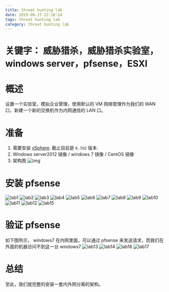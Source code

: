```yaml
---
title: threat hunting lab
date: 2019-06-17 22:16:24
tags: threat hunting lab
category: threat hunting lab
---
```

# 关键字： 威胁猎杀，威胁猎杀实验室，windows server，pfsense，ESXI
# 概述
设置一个实验室，模拟企业管理，使用默认的 VM 网络管理作为我们的 WAN 口，新建一个新的交换机作为内网通信的 LAN 口。

# 准备
1. 需要安装 [vSphere](https://my.vmware.com/cn/group/vmware/details?downloadGroup=ESXI67U2&productId=742&rPId=33333#errorCheckDiv). 截止目前是 `6.7U2` 版本. 
2. Windows server2012 镜像 / windows 7 镜像 / CentOS 镜像
3. 架构图
![img](/postimg/LabNetwork.png)

# 安装 pfsense
![lab1](/postimg/lab1.jpg)
![lab2](/postimg/lab2.jpg)
![lab3](/postimg/lab3.jpg)
![lab4](/postimg/lab4.jpg)
![lab5](/postimg/lab5.jpg)
![lab6](/postimg/lab6.jpg)
![lab7](/postimg/lab7.jpg)
![lab8](/postimg/lab8.jpg)
![lab9](/postimg/lab9.jpg)
![lab10](/postimg/lab10.jpg)
![lab11](/postimg/lab11.jpg)
![lab12](/postimg/lab12.jpg)
![lab15](/postimg/lab15.jpg)
# 验证 pfsense
如下图所示， windows7 在内网里面，可以通过 pfsense 来发送请求，而我们在外面的机器访问不到这一台 windows7
![lab13](/postimg/lab13.jpg)
![lab14](/postimg/lab14.jpg)
![lab16](/postimg/lab16.jpg)
![lab17](/postimg/lab17.jpg)

 # 总结
 至此，我们就完整的安装一套内外网分离的架构。